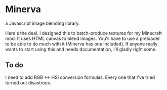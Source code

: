 # Minerva
a Javascript image blending library.

Here's the deal. I designed this to batch-produce textures for my Minecraft mod. It uses HTML canvas to blend images. You'll have to use a preloader to be able to do much with it (Minerva has one included). If anyone really wants to start using this and needs documentation, I'll gladly right some.

## To do
I need to add RGB <-> HSI conversion formulas. Every one that I've tried turned out disastrous.
